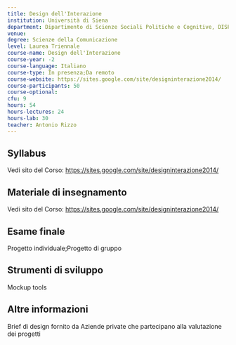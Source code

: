 ```yaml
---
title: Design dell'Interazione
institution: Università di Siena
department: Dipartimento di Scienze Sociali Politiche e Cognitive, DISPOC
venue: 
degree: Scienze della Comunicazione
level: Laurea Triennale
course-name: Design dell'Interazione
course-year: -2
course-language: Italiano
course-type: In presenza;Da remoto
course-website: https://sites.google.com/site/designinterazione2014/
course-participants: 50
course-optional: 
cfu: 9
hours: 54
hours-lectures: 24
hours-lab: 30
teacher: Antonio Rizzo
---
```



 ## Syllabus 
Vedi sito del Corso:
https://sites.google.com/site/designinterazione2014/

 ## Materiale di insegnamento 
Vedi sito del Corso:
https://sites.google.com/site/designinterazione2014/

 ## Esame finale 
Progetto individuale;Progetto di gruppo

 ## Strumenti di sviluppo 
Mockup tools

 ## Altre informazioni 
Brief di design fornito da Aziende private che partecipano alla valutazione dei progetti
